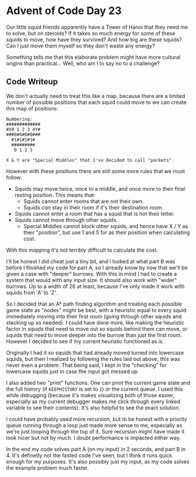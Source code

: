 # Advent of Code Day 23

Our little squid friends apparently have a Tower of Hanoi that they need me to solve, but on steroids? If it takes so much energy for some of these squids to move, how have they survived? And how big are these squids? Can I just move them myself so they don't waste any energy?

Something tells me that this elaborate problem might have more cultural origins than practical... Well, who am I to say no to a challenge?

## **Code Writeup**

We don't actually need to treat this like a map, because there are a limited number of possible positions that each squid could move to we can create this map of positions:

```text
Numbering:
#############
#X0 1 2 3 4Y#
###0#0#0#0###
  #1#1#1#1#
  #########
   0 1 2 3

X & Y are "Special Middles" that I've decided to call "pockets".
```

However with these positions there are still some more rules that we must follow:

- Squids may move twice, once to a middle, and once more to their final resting position. This means that:
  - Squids cannot enter rooms that are not their own.
  - Squids *can* stay in their room if it's their destination room.
- Squids cannot enter a room that has a squid that is not their letter.
- Squids cannot move through other squids.
  - Special Middles cannot block other squids, and hence have X / Y as their "position", but use 1 and 5 for as their position when calculating cost.

With this mapping it's not terribly difficult to calculate the cost.

I'll be honest I did cheat just a tiny bit, and I looked at what part B was before I finished my code for part A, so I already know by now that we'll be given a case with "deeper" burrows. With this in mind I had to create a system that would with any input size. It should also work with "wider" burrows. Up to a width of 26 at least, because I've only made it work with squids from 'A' to 'Z'.

So I decided that an A* path finding algorithm and treating each possible game state as "nodes" might be best, with a heuristic equal to every squid immediately moving into their first room (going through other squids and stacking up as needed). I could have done more, like making the heuristic factor in squids that need to move out so squids behind them can move, or squids that need to move deeper into the burrow than just the first room. However I decided to see if my current heuristic functioned as is.

Originally I had it so squids that had already moved turned into lowercase squids, but then I realized by following the rules laid out above, this was never even a problem. That being said, I kept in the "checking" for lowercase squids just in case the input got messed up.

I also added two "print" functions. One can print the current game state and the full history (if `KEEPHISTORY` is set to `1`) or the current queue. I used this while debugging (because it's makes visualizing both of those easier, especially as my current debugger makes me click through every linked variable to see their contents). It's also helpful to see the exact solution.

I could have probably used more recursion, but to be honest with a priority queue running through a loop just made more sense to me, especially as we're just looping through the top of it. Sure recursion might have made it look nicer but not by much. I doubt performance is impacted either way.

In the end my code solves part A (on my input) in 2 seconds, and part B in 4. It's definetly not the fasted code I've seen, but I think it runs quick enough for my purposes. It's also possibly just my input, as my code solves the example problem much faster.
